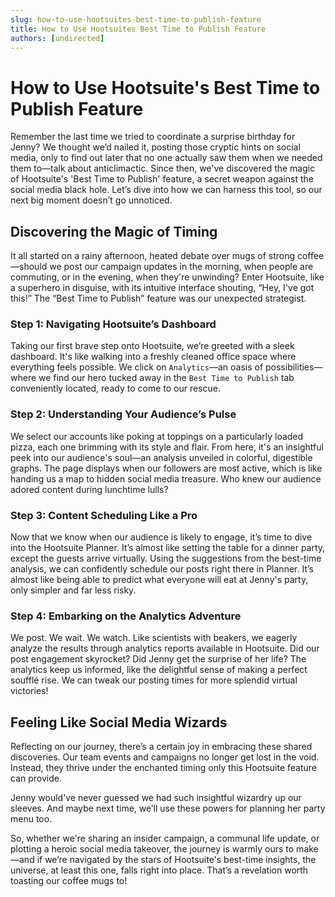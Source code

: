 ```yaml
---
slug: how-to-use-hootsuites-best-time-to-publish-feature
title: How to Use Hootsuites Best Time to Publish Feature
authors: [undirected]
---
```


# How to Use Hootsuite's Best Time to Publish Feature

Remember the last time we tried to coordinate a surprise birthday for Jenny? We thought we’d nailed it, posting those cryptic hints on social media, only to find out later that no one actually saw them when we needed them to—talk about anticlimactic. Since then, we've discovered the magic of Hootsuite's 'Best Time to Publish' feature, a secret weapon against the social media black hole. Let’s dive into how we can harness this tool, so our next big moment doesn’t go unnoticed.

## Discovering the Magic of Timing

It all started on a rainy afternoon, heated debate over mugs of strong coffee—should we post our campaign updates in the morning, when people are commuting, or in the evening, when they're unwinding? Enter Hootsuite, like a superhero in disguise, with its intuitive interface shouting, “Hey, I've got this!” The “Best Time to Publish” feature was our unexpected strategist. 

### Step 1: Navigating Hootsuite’s Dashboard

Taking our first brave step onto Hootsuite, we’re greeted with a sleek dashboard. It's like walking into a freshly cleaned office space where everything feels possible. We click on `Analytics`—an oasis of possibilities—where we find our hero tucked away in the `Best Time to Publish` tab conveniently located, ready to come to our rescue. 

### Step 2: Understanding Your Audience’s Pulse

We select our accounts like poking at toppings on a particularly loaded pizza, each one brimming with its style and flair. From here, it's an insightful peek into our audience's soul—an analysis unveiled in colorful, digestible graphs. The page displays when our followers are most active, which is like handing us a map to hidden social media treasure. Who knew our audience adored content during lunchtime lulls?

### Step 3: Content Scheduling Like a Pro

Now that we know when our audience is likely to engage, it’s time to dive into the Hootsuite Planner. It’s almost like setting the table for a dinner party, except the guests arrive virtually. Using the suggestions from the best-time analysis, we can confidently schedule our posts right there in Planner. It’s almost like being able to predict what everyone will eat at Jenny's party, only simpler and far less risky.

### Step 4: Embarking on the Analytics Adventure

We post. We wait. We watch. Like scientists with beakers, we eagerly analyze the results through analytics reports available in Hootsuite. Did our post engagement skyrocket? Did Jenny get the surprise of her life? The analytics keep us informed, like the delightful sense of making a perfect soufflé rise. We can tweak our posting times for more splendid virtual victories!

## Feeling Like Social Media Wizards

Reflecting on our journey, there’s a certain joy in embracing these shared discoveries. Our team events and campaigns no longer get lost in the void. Instead, they thrive under the enchanted timing only this Hootsuite feature can provide. 

Jenny would've never guessed we had such insightful wizardry up our sleeves. And maybe next time, we’ll use these powers for planning her party menu too. 

So, whether we're sharing an insider campaign, a communal life update, or plotting a heroic social media takeover, the journey is warmly ours to make—and if we’re navigated by the stars of Hootsuite's best-time insights, the universe, at least this one, falls right into place. That’s a revelation worth toasting our coffee mugs to!
